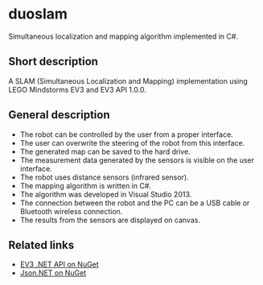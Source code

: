 # duoslam #
Simultaneous localization and mapping algorithm implemented in C#.

## Short description ##
A SLAM (Simultaneous Localization and Mapping) implementation using LEGO Mindstorms EV3 and EV3 API 1.0.0.

## General description ##
  * The robot can be controlled by the user from a proper interface.
  * The user can overwrite the steering of the robot from this interface.
  * The generated map can be saved to the hard drive.
  * The measurement data generated by the sensors is visible on the user interface.
  * The robot uses distance sensors (infrared sensor).
  * The mapping algorithm is written in C#.
  * The algorithm was developed in Visual Studio 2013.
  * The connection between the robot and the PC can be a USB cable or Bluetooth wireless connection.
  * The results from the sensors are displayed on canvas.

## Related links ##
  * [EV3 .NET API on NuGet](https://www.nuget.org/packages/Lego.Ev3/)
  * [Json.NET on NuGet](https://www.nuget.org/packages/Newtonsoft.Json/)
